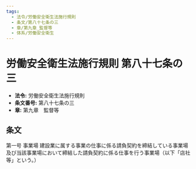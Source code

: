 ```yaml
---
tags:
  - 法令/労働安全衛生法施行規則
  - 条文/第八十七条の三
  - 章/第九章_監督等
  - 体系/労働安全衛生
---
```

# 労働安全衛生法施行規則 第八十七条の三

- **法令:** 労働安全衛生法施行規則
- **条文番号:** 第八十七条の三
- **章:** 第九章　監督等

## 条文
第一号	事業場	建設業に属する事業の仕事に係る請負契約を締結している事業場及び当該事業場において締結した請負契約に係る仕事を行う事業場（以下「店社等」という。）

